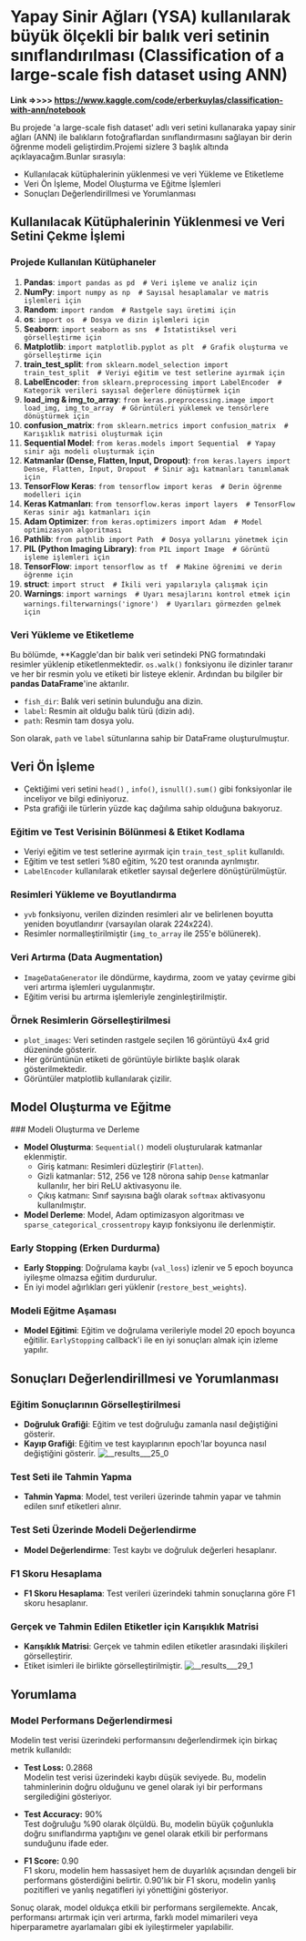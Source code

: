 # Yapay Sinir Ağları (YSA) kullanılarak büyük ölçekli bir balık veri setinin sınıflandırılması (Classification of a large-scale fish dataset using ANN)

**Link =>>>> https://www.kaggle.com/code/erberkuylas/classification-with-ann/notebook**

Bu projede 'a large-scale fish dataset' adlı veri setini kullanaraka yapay sinir ağları (ANN) ile balıkların fotoğraflardan sınıflandırmasını sağlayan bir derin öğrenme modeli geliştirdim.Projemi sizlere 3 başlık altında açıklayacağım.Bunlar sırasıyla:

- Kullanılacak kütüphalerinin yüklenmesi ve veri Yükleme ve Etiketleme
- Veri Ön İşleme, Model Oluşturma ve Eğitme İşlemleri
- Sonuçları Değerlendirillmesi ve  Yorumlanması


## Kullanılacak Kütüphalerinin Yüklenmesi ve Veri Setini Çekme İşlemi 
### Projede Kullanılan Kütüphaneler

1. **Pandas**: `import pandas as pd  # Veri işleme ve analiz için`  
2. **NumPy**: `import numpy as np  # Sayısal hesaplamalar ve matris işlemleri için`  
3. **Random**: `import random  # Rastgele sayı üretimi için`  
4. **os**: `import os  # Dosya ve dizin işlemleri için`  
5. **Seaborn**: `import seaborn as sns  # İstatistiksel veri görselleştirme için`  
6. **Matplotlib**: `import matplotlib.pyplot as plt  # Grafik oluşturma ve görselleştirme için`  
7. **train_test_split**: `from sklearn.model_selection import train_test_split  # Veriyi eğitim ve test setlerine ayırmak için`  
8. **LabelEncoder**: `from sklearn.preprocessing import LabelEncoder  # Kategorik verileri sayısal değerlere dönüştürmek için`  
9. **load_img & img_to_array**: `from keras.preprocessing.image import load_img, img_to_array  # Görüntüleri yüklemek ve tensörlere dönüştürmek için`  
10. **confusion_matrix**: `from sklearn.metrics import confusion_matrix  # Karışıklık matrisi oluşturmak için`  
11. **Sequential Model**: `from keras.models import Sequential  # Yapay sinir ağı modeli oluşturmak için`  
12. **Katmanlar (Dense, Flatten, Input, Dropout)**: `from keras.layers import Dense, Flatten, Input, Dropout  # Sinir ağı katmanları tanımlamak için`  
13. **TensorFlow Keras**: `from tensorflow import keras  # Derin öğrenme modelleri için`  
14. **Keras Katmanları**: `from tensorflow.keras import layers  # TensorFlow Keras sinir ağı katmanları için`  
15. **Adam Optimizer**: `from keras.optimizers import Adam  # Model optimizasyon algoritması`  
16. **Pathlib**: `from pathlib import Path  # Dosya yollarını yönetmek için`  
17. **PIL (Python Imaging Library)**: `from PIL import Image  # Görüntü işleme işlemleri için`  
18. **TensorFlow**: `import tensorflow as tf  # Makine öğrenimi ve derin öğrenme için`  
19. **struct**: `import struct  # İkili veri yapılarıyla çalışmak için`  
20. **Warnings**: `import warnings  # Uyarı mesajlarını kontrol etmek için` `warnings.filterwarnings('ignore')  # Uyarıları görmezden gelmek için`


### Veri Yükleme ve Etiketleme
Bu bölümde, **Kaggle'dan bir balık veri setindeki PNG formatındaki resimler yüklenip etiketlenmektedir. `os.walk()` fonksiyonu ile dizinler taranır ve her bir resmin yolu ve etiketi bir listeye eklenir. Ardından bu bilgiler bir **pandas DataFrame**'ine aktarılır.

- `fish_dir`: Balık veri setinin bulunduğu ana dizin.
- `label`: Resmin ait olduğu balık türü (dizin adı).
- `path`: Resmin tam dosya yolu.

Son olarak, `path` ve `label` sütunlarına sahip bir DataFrame oluşturulmuştur.

## Veri Ön İşleme
- Çektiğimi veri setini `head()` , `info()`, `isnull().sum()` gibi fonksiyonlar ile inceliyor ve bilgi ediniyoruz.
- Psta grafiği ile türlerin yüzde kaç dağılıma sahip olduğuna bakıyoruz.

### Eğitim ve Test Verisinin Bölünmesi & Etiket Kodlama 
- Veriyi eğitim ve test setlerine ayırmak için `train_test_split` kullanıldı.
- Eğitim ve test setleri %80 eğitim, %20 test oranında ayrılmıştır.
- `LabelEncoder` kullanılarak etiketler sayısal değerlere dönüştürülmüştür.

### Resimleri Yükleme ve Boyutlandırma
- `yvb` fonksiyonu, verilen dizinden resimleri alır ve belirlenen boyutta yeniden boyutlandırır (varsayılan olarak 224x224).
- Resimler normalleştirilmiştir (`img_to_array` ile 255'e bölünerek).

### Veri Artırma (Data Augmentation)
- `ImageDataGenerator` ile döndürme, kaydırma, zoom ve yatay çevirme gibi veri artırma işlemleri uygulanmıştır.
- Eğitim verisi bu artırma işlemleriyle zenginleştirilmiştir.

### Örnek Resimlerin Görselleştirilmesi
- `plot_images`: Veri setinden rastgele seçilen 16 görüntüyü 4x4 grid düzeninde gösterir.
- Her görüntünün etiketi de görüntüyle birlikte başlık olarak gösterilmektedir.
- Görüntüler matplotlib kullanılarak çizilir.

## Model Oluşturma ve Eğitme 

### Modeli Oluşturma ve Derleme
- **Model Oluşturma**: `Sequential()` modeli oluşturularak katmanlar eklenmiştir.
  - Giriş katmanı: Resimleri düzleştirir (`Flatten`).
  - Gizli katmanlar: 512, 256 ve 128 nörona sahip `Dense` katmanlar kullanılır, her biri ReLU aktivasyonu ile.
  - Çıkış katmanı: Sınıf sayısına bağlı olarak `softmax` aktivasyonu kullanılmıştır.
- **Model Derleme**: Model, Adam optimizasyon algoritması ve `sparse_categorical_crossentropy` kayıp fonksiyonu ile derlenmiştir.

### Early Stopping (Erken Durdurma)
- **Early Stopping**: Doğrulama kaybı (`val_loss`) izlenir ve 5 epoch boyunca iyileşme olmazsa eğitim durdurulur.
- En iyi model ağırlıkları geri yüklenir (`restore_best_weights`).

###  Modeli Eğitme Aşaması
- **Model Eğitimi**: Eğitim ve doğrulama verileriyle model 20 epoch boyunca eğitilir. `EarlyStopping` callback'i ile en iyi sonuçları almak için izleme yapılır.

## Sonuçları Değerlendirillmesi ve  Yorumlanması

### Eğitim Sonuçlarının Görselleştirilmesi
- **Doğruluk Grafiği**: Eğitim ve test doğruluğu zamanla nasıl değiştiğini gösterir.
- **Kayıp Grafiği**: Eğitim ve test kayıplarının epoch'lar boyunca nasıl değiştiğini gösterir.
 ![__results___25_0](https://github.com/user-attachments/assets/2362e531-c7f9-459f-b2b1-bd437315360d)

### Test Seti ile Tahmin Yapma
- **Tahmin Yapma**: Model, test verileri üzerinde tahmin yapar ve tahmin edilen sınıf etiketleri alınır.

### Test Seti Üzerinde Modeli Değerlendirme
- **Model Değerlendirme**: Test kaybı ve doğruluk değerleri hesaplanır.

### F1 Skoru Hesaplama
- **F1 Skoru Hesaplama**: Test verileri üzerindeki tahmin sonuçlarına göre F1 skoru hesaplanır.

### Gerçek ve Tahmin Edilen Etiketler için Karışıklık Matrisi
- **Karışıklık Matrisi**: Gerçek ve tahmin edilen etiketler arasındaki ilişkileri görselleştirir.
- Etiket isimleri ile birlikte görselleştirilmiştir.
  ![__results___29_1](https://github.com/user-attachments/assets/faaa73a9-a7a3-4305-a44c-8c89279dd036)

## Yorumlama 
### Model Performans Değerlendirmesi

Modelin test verisi üzerindeki performansını değerlendirmek için birkaç metrik kullanıldı:

- **Test Loss:** 0.2868  
  Modelin test verisi üzerindeki kaybı düşük seviyede. Bu, modelin tahminlerinin doğru olduğunu ve genel olarak iyi bir performans sergilediğini gösteriyor.

- **Test Accuracy:** 90%  
  Test doğruluğu %90 olarak ölçüldü. Bu, modelin büyük çoğunlukla doğru sınıflandırma yaptığını ve genel olarak etkili bir performans sunduğunu ifade eder.

- **F1 Score:** 0.90  
  F1 skoru, modelin hem hassasiyet hem de duyarlılık açısından dengeli bir performans gösterdiğini belirtir. 0.90'lık bir F1 skoru, modelin yanlış pozitifleri ve yanlış negatifleri iyi yönettiğini gösteriyor.

Sonuç olarak, model oldukça etkili bir performans sergilemekte. Ancak, performansı artırmak için veri artırma, farklı model mimarileri veya hiperparametre ayarlamaları gibi ek iyileştirmeler yapılabilir.










